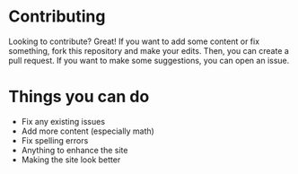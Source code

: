 # Contributing

Looking to contribute? Great! If you want to add some content or fix something, fork this repository and make your edits. Then, you can create a pull request. If you want to make some suggestions, you can open an issue.

# Things you can do

- Fix any existing issues
- Add more content (especially math)
- Fix spelling errors
- Anything to enhance the site
- Making the site look better
